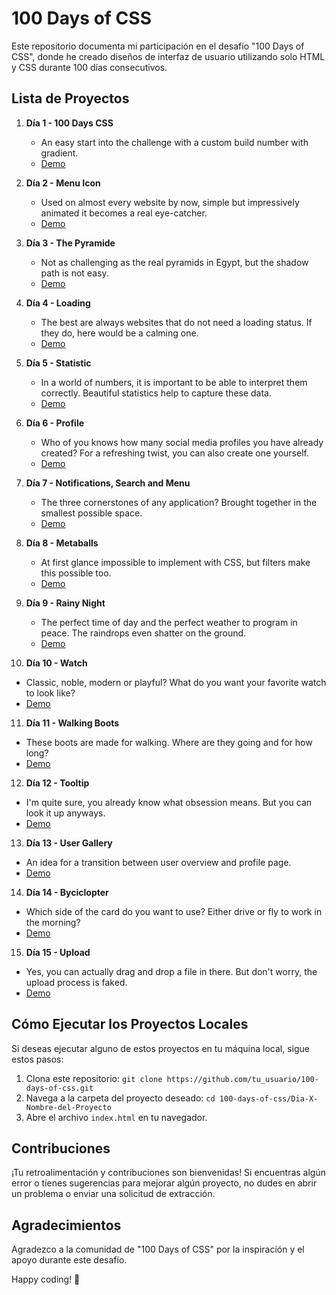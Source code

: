 # 100 Days of CSS

Este repositorio documenta mi participación en el desafío "100 Days of CSS", donde he creado diseños de interfaz de usuario utilizando solo HTML y CSS durante 100 días consecutivos.

## Lista de Proyectos

1. **Día 1 - 100 Days CSS**
   - An easy start into the challenge with a custom build number with gradient.
   - [Demo](enlace_a_la_demo)

2. **Día 2 - Menu Icon**
   - Used on almost every website by now, simple but impressively animated it becomes a real eye-catcher.
   - [Demo](enlace_a_la_demo)

3. **Día 3 - The Pyramide**
   - Not as challenging as the real pyramids in Egypt, but the shadow path is not easy.
   - [Demo](enlace_a_la_demo)

4. **Día 4 - Loading**
   - The best are always websites that do not need a loading status. If they do, here would be a calming one.
   - [Demo](enlace_a_la_demo)

5. **Día 5 - Statistic**
   - In a world of numbers, it is important to be able to interpret them correctly. Beautiful statistics help to capture these data.
   - [Demo](enlace_a_la_demo)

6. **Día 6 - Profile**
   - Who of you knows how many social media profiles you have already created? For a refreshing twist, you can also create one yourself.
   - [Demo](enlace_a_la_demo)

7. **Día 7 - Notifications, Search and Menu**
   - The three cornerstones of any application? Brought together in the smallest possible space.
   - [Demo](enlace_a_la_demo)

8. **Día 8 - Metaballs**
   - At first glance impossible to implement with CSS, but filters make this possible too.
   - [Demo](enlace_a_la_demo)

9. **Día 9 - Rainy Night**
   - The perfect time of day and the perfect weather to program in peace. The raindrops even shatter on the ground.
   - [Demo](enlace_a_la_demo)

10. **Día 10 - Watch**
   - Classic, noble, modern or playful? What do you want your favorite watch to look like?
   - [Demo](enlace_a_la_demo)

11. **Día 11 - Walking Boots**
   - These boots are made for walking. Where are they going and for how long?
   - [Demo](enlace_a_la_demo)

12. **Día 12 - Tooltip**
   - I'm quite sure, you already know what obsession means. But you can look it up anyways.
   - [Demo](enlace_a_la_demo)
     
13. **Día 13 - User Gallery**
   - An idea for a transition between user overview and profile page.
   - [Demo](enlace_a_la_demo)

14. **Día 14 - Byciclopter**
   - Which side of the card do you want to use? Either drive or fly to work in the morning?
   - [Demo](enlace_a_la_demo)

15. **Día 15 - Upload**
   - Yes, you can actually drag and drop a file in there. But don't worry, the upload process is faked.
   - [Demo](enlace_a_la_demo)

## Cómo Ejecutar los Proyectos Locales

Si deseas ejecutar alguno de estos proyectos en tu máquina local, sigue estos pasos:

1. Clona este repositorio: `git clone https://github.com/tu_usuario/100-days-of-css.git`
2. Navega a la carpeta del proyecto deseado: `cd 100-days-of-css/Dia-X-Nombre-del-Proyecto`
3. Abre el archivo `index.html` en tu navegador.

## Contribuciones

¡Tu retroalimentación y contribuciones son bienvenidas! Si encuentras algún error o tienes sugerencias para mejorar algún proyecto, no dudes en abrir un problema o enviar una solicitud de extracción.

## Agradecimientos

Agradezco a la comunidad de "100 Days of CSS" por la inspiración y el apoyo durante este desafío.

Happy coding! 🚀
